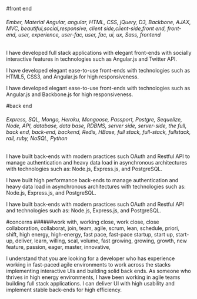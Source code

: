 #front end
###### Ember, Material Angular, angular, HTML, CSS, jQuery, D3, Backbone, AJAX, MVC, beautiful,social,responsive, client side,client-side,front end, front-end, user, experience, user-fac, user, fac, ui, ux, Sass, frontend

I have developed full stack applications with elegant front-ends with socially interactive features in technologies such as Angular.js and Twitter API. 

I have developed elegant ease-to-use front-ends with technologies such as HTML5, CSS3, and Angular.js for high responsiveness. 

I have developed elegant ease-to-use front-ends with technologies such as Angular.js and Backbone.js for high responsiveness.

#back end
###### Express, SQL, Mongo, Heroku, Mongoose, Passport, Postgre, Sequelize, Node, API, database, data base, RDBMS, server side, server-side, the full, back end, back-end, backend, Redis, HBase, full stack, full-stack, fullstack, rail, ruby, NoSQL, Python

I have built back-ends with modern practices such OAuth and Restful API to manage authentication and heavy data load in asynchronous architectures with technologies such as: Node.js, Express.js, and PostgreSQL.

I have built high performance back-ends to manage authentication and heavy data load in asynchronous architectures with technologies such as: Node.js, Express.js, and PostgreSQL.

I have built back-ends with modern practices such OAuth and Restful API and technologies such as: Node.js, Express.js, and PostgreSQL.

#concerns
######work with, working close, work close, close collaboration, collaborat, join, team, agile, scrum, lean, schedule, priori, shift, high energy, high-energy, fast pace, fast-pace startup, start up, start-up, deliver, learn, willing, scal, volume, fast growing, growing, growth, new feature, passion, eager, master, innovative,

I understand that you are looking for a developer who has experience working in fast-paced agile environments to work across the stacks implementing interactive UIs and building solid back ends. As someone who thrives in high energy environments, I have been working in agile teams building full stack applications. I can deliver UI with high usability and implement stable back-ends for high efficiency.

